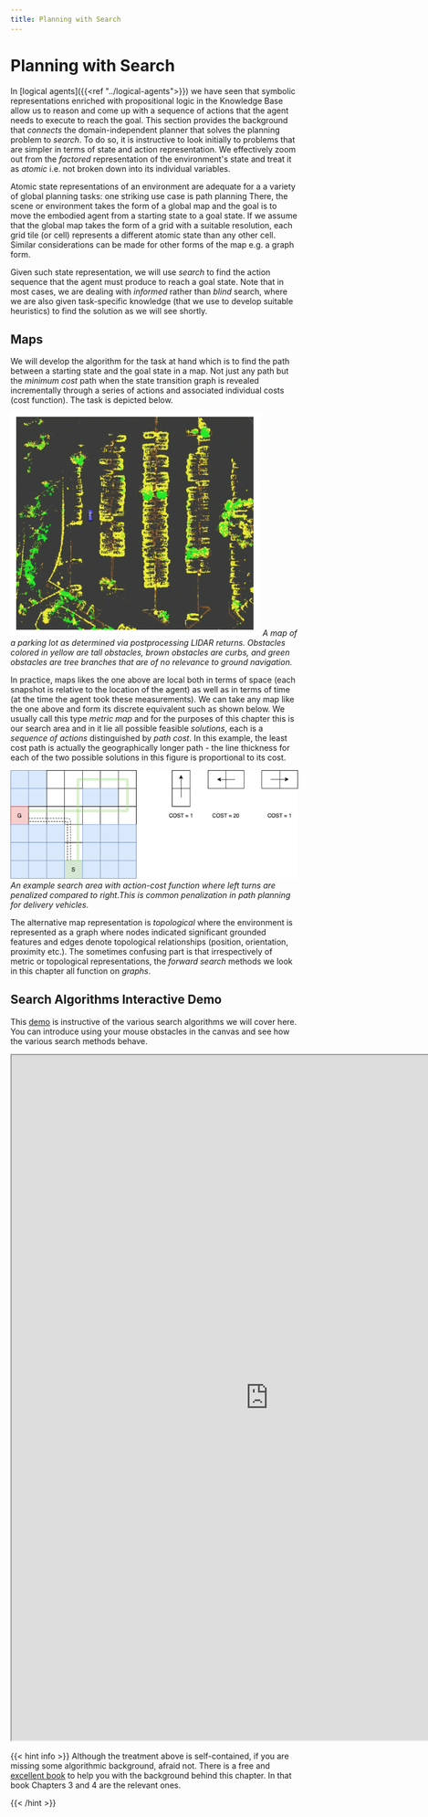 ```yaml
---
title: Planning with Search 
---
```


# Planning with Search 

In [logical agents]({{<ref "../logical-agents">}}) we have seen that symbolic representations enriched with propositional logic in the Knowledge Base allow us to reason and come up with a sequence of actions that the agent needs to execute to reach the goal. This section provides the background that _connects_ the domain-independent planner that solves the planning problem to _search_. To do so, it is instructive to look initially to problems that are simpler in terms of state and action representation. We effectively zoom out from the  _factored_ representation of the environment's state and treat it as _atomic_ i.e. not broken down into its individual variables. 

Atomic state representations of an environment are adequate for a a variety of global planning tasks:  one striking use case is path planning There, the scene or environment takes the form of a global map and the goal is to move the embodied agent from a starting state to a goal state. If we assume that the global map takes the form of a grid with a suitable resolution, each grid tile (or cell) represents a different atomic state than any other cell. Similar considerations can be made for other forms of the map e.g. a graph form. 

Given such state representation, we will use _search_ to find the action sequence that the agent must produce to reach a goal state. Note that in most cases, we are dealing with _informed_ rather than _blind_ search, where we are also given task-specific knowledge (that we use to develop suitable heuristics) to find the solution as we will see shortly. 

## Maps

We will develop the algorithm for the task at hand which is to find the path between a starting state and the goal state in a map. Not just any path but the _minimum cost_ path when the state transition graph is revealed incrementally through a series of actions and associated individual costs (cost function). The task is depicted below. 

![path-finding](images/parking-lot.png#center)
*A map of a parking lot as determined via postprocessing LIDAR returns. Obstacles colored in yellow are tall obstacles, brown obstacles are curbs, and green obstacles are tree branches that are of no relevance to ground navigation.*

In practice, maps likes the one above are local both in terms of space (each snapshot is relative to the location of the agent) as well as in terms of time (at the time the agent took these measurements). We can take any map like the one above and form its discrete equivalent such as shown below. We usually call this type _metric map_ and for the purposes of this chapter this is our search area and in it lie all possible feasible _solutions_, each is a _sequence of actions_ distinguished by _path cost_. In this example, the least cost path is actually the geographically longer path - the line thickness for each of the two possible solutions in this figure is proportional to its cost. 

![cost-definition](images/cost-definition.png#center)
*An example search area with action-cost function where left turns are penalized compared to right.This is common penalization in path planning for delivery vehicles.*

The alternative map representation is _topological_ where the environment is represented as a graph where nodes indicated significant grounded features and edges denote topological relationships (position, orientation, proximity etc.). The sometimes confusing part is that irrespectively of metric or topological representations, the _forward search_ methods we look in this chapter all function on _graphs_. 


##  Search Algorithms Interactive Demo 

This [demo](https://qiao.github.io/PathFinding.js/visual/) is instructive of the various search algorithms we will cover here. You can introduce using your mouse obstacles in the canvas and see how the various search methods behave. 

<iframe src="https://qiao.github.io/PathFinding.js/visual/" width="900" height="1200"></iframe>


{{< hint info >}}
Although the treatment above is self-contained, if you are missing some algorithmic background, afraid not. There is a free and [excellent book](http://algorithmics.lsi.upc.edu/docs/Dasgupta-Papadimitriou-Vazirani.pdf) to help you with the background behind this chapter. In that book Chapters 3 and 4 are the relevant ones.

{{< /hint >}}